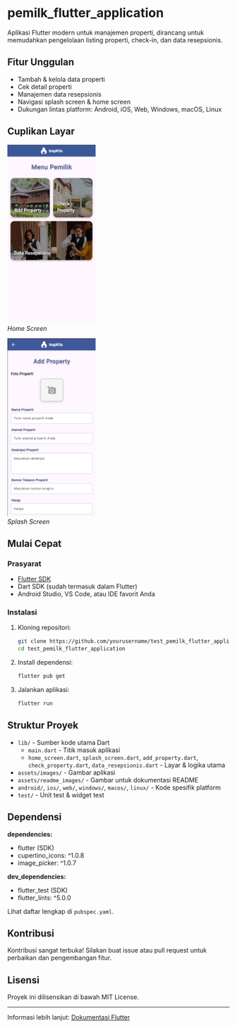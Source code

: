 # pemilk_flutter_application

Aplikasi Flutter modern untuk manajemen properti, dirancang untuk memudahkan pengelolaan listing properti, check-in, dan data resepsionis.

## Fitur Unggulan
- Tambah & kelola data properti
- Cek detail properti
- Manajemen data resepsionis
- Navigasi splash screen & home screen
- Dukungan lintas platform: Android, iOS, Web, Windows, macOS, Linux

## Cuplikan Layar
<p align="left">
  <img src="assets/readme_images/image.png" alt="Home Screen" width="200" />
  <br/>
  <em>Home Screen</em>
</p>
<p align="left">
  <img src="assets/readme_images/image-1.png" alt="Splash Screen" width="200" />
  <br/>
  <em>Splash Screen</em>
</p>

## Mulai Cepat

### Prasyarat
- [Flutter SDK](https://flutter.dev/docs/get-started/install)
- Dart SDK (sudah termasuk dalam Flutter)
- Android Studio, VS Code, atau IDE favorit Anda

### Instalasi
1. Kloning repositori:
   ```sh
   git clone https://github.com/yourusername/test_pemilk_flutter_application.git
   cd test_pemilk_flutter_application
   ```
2. Install dependensi:
   ```sh
   flutter pub get
   ```
3. Jalankan aplikasi:
   ```sh
   flutter run
   ```

## Struktur Proyek
- `lib/` - Sumber kode utama Dart
  - `main.dart` - Titik masuk aplikasi
  - `home_screen.dart`, `splash_screen.dart`, `add_property.dart`, `check_property.dart`, `data_resepsionis.dart` - Layar & logika utama
- `assets/images/` - Gambar aplikasi
- `assets/readme_images/` - Gambar untuk dokumentasi README
- `android/`, `ios/`, `web/`, `windows/`, `macos/`, `linux/` - Kode spesifik platform
- `test/` - Unit test & widget test

## Dependensi

**dependencies:**
- flutter (SDK)
- cupertino_icons: ^1.0.8
- image_picker: ^1.0.7

**dev_dependencies:**
- flutter_test (SDK)
- flutter_lints: ^5.0.0

Lihat daftar lengkap di `pubspec.yaml`.

## Kontribusi
Kontribusi sangat terbuka! Silakan buat issue atau pull request untuk perbaikan dan pengembangan fitur.

## Lisensi
Proyek ini dilisensikan di bawah MIT License.

---

Informasi lebih lanjut: [Dokumentasi Flutter](https://docs.flutter.dev/)
